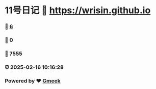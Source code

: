 # 11号日记 :link: https://wrisin.github.io 
### :page_facing_up: [6](https://wrisin.github.io/tag.html) 
### :speech_balloon: 0 
### :hibiscus: 7555 
### :alarm_clock: 2025-02-16 10:16:28 
### Powered by :heart: [Gmeek](https://github.com/Meekdai/Gmeek)
